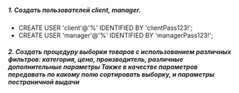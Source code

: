 ##### 1. Создать пользователей client, manager.  
 - CREATE USER 'client'@'%' IDENTIFIED BY 'clientPass123!';  
 - CREATE USER 'manager'@'%' IDENTIFIED BY 'managerPass123!';  
##### 2. Создать процедуру выборки товаров с использованием различных фильтров: категория, цена, производитель, различные дополнительные параметры Также в качестве параметров передавать по какому полю сортировать выборку, и параметры постраничной выдачи
